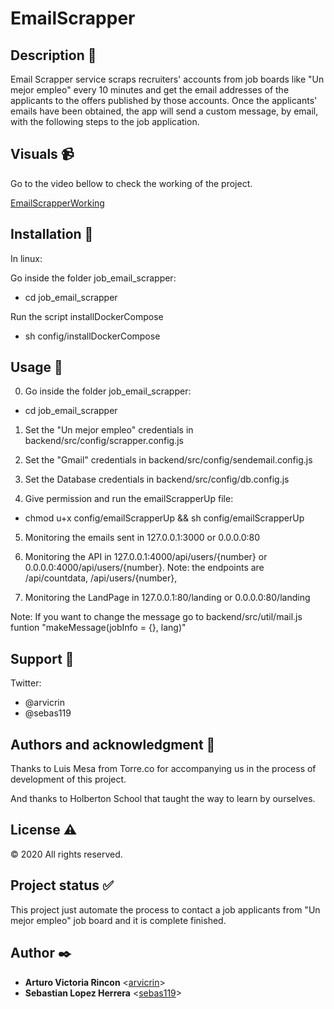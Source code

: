 # EmailScrapper

## Description :book:

Email Scrapper service scraps recruiters' accounts from job boards like "Un mejor empleo" every 10 minutes and get the email addresses of the applicants to the offers published by those accounts. Once the applicants' emails have been obtained, the app will send a custom message, by email, with the following steps to the job application.

  
## Visuals :video_camera:

Go to the video bellow to check the working of the project.

  [EmailScrapperWorking](https://www.youtube.com/watch?v=FoQe3cGh-aQ)

## Installation :floppy_disk:

In linux:

Go inside the folder job_email_scrapper:

- cd job_email_scrapper

Run the script installDockerCompose

- sh config/installDockerCompose


## Usage :open_file_folder:

0. Go inside the folder job_email_scrapper:

- cd job_email_scrapper
 
1. Set the "Un mejor empleo" credentials in backend/src/config/scrapper.config.js 

2. Set the "Gmail" credentials in backend/src/config/sendemail.config.js

3. Set the Database credentials in backend/src/config/db.config.js

4. Give permission and run the emailScrapperUp file:

- chmod u+x config/emailScrapperUp && sh config/emailScrapperUp

5. Monitoring the emails sent in 127.0.0.1:3000 or 0.0.0.0:80

6. Monitoring the API in 127.0.0.1:4000/api/users/{number} or 0.0.0.0:4000/api/users/{number}. Note: the endpoints are /api/countdata, /api/users/{number},

7. Monitoring the LandPage in 127.0.0.1:80/landing or 0.0.0.0:80/landing

Note: If you want to change the message go to backend/src/util/mail.js funtion "makeMessage(jobInfo =  {},  lang)"

## Support :email:

Twitter:

- @arvicrin
- @sebas119

## Authors and acknowledgment :school:

Thanks to Luis Mesa from Torre.co for accompanying us in the process of development of this project.

And thanks to Holberton School that taught the way to learn by ourselves.

## License :warning:

:copyright: 2020 All rights reserved.

## Project status :white_check_mark:

This project just automate the process to contact a job applicants from "Un mejor empleo" job board and it is complete finished.

## Author :black_nib:

* __Arturo Victoria Rincon__ <[arvicrin](https://github.com/arvicrin)>
* __Sebastian Lopez Herrera__ <[sebas119](https://github.com/sebas119)>
